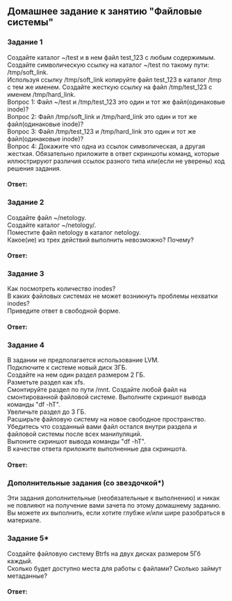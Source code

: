 ## Домашнее задание к занятию "Файловые системы"  

### Задание 1  
Создайте каталог ~/test и в нем файл test_123 с любым содержимым.  
Создайте символическую ссылку на каталог ~/test по такому пути: /tmp/soft_link.  
Используя ссылку /tmp/soft_link копируйте файл test_123 в каталог /tmp с тем же именем. Создайте жесткую ссылку на файл /tmp/test_123 с именем /tmp/hard_link.  
Вопрос 1: Файл ~/test и /tmp/test_123 это один и тот же файл(одинаковые inode)?  
Вопрос 2: Файл /tmp/soft_link и /tmp/hard_link это один и тот же файл(одинаковые inode)?  
Вопрос 3: Файл /tmp/test_123 и /tmp/hard_link это один и тот же файл(одинаковые inode)?  
Вопрос 4: Докажите что одна из ссылок символическая, а другая жесткая. Обязательно приложите в ответ скриншоты команд, которые иллюстрируют различия ссылок разного типа или(если не уверены) ход решения задания.  

#### Ответ:    


### Задание 2  
Создайте файл ~/netology.  
Создайте каталог ~/netology/.  
Поместите файл netology в каталог netology.  
Какое(ие) из трех действий выполнить невозможно? Почему?  

#### Ответ:    


### Задание 3  
Как посмотреть количество inodes?  
В каких файловых системах не может возникнуть проблемы нехватки inodes?  
Приведите ответ в свободной форме.  

#### Ответ:   


### Задание 4  
В задании не предполагается использование LVM.  
Подключите к системе новый диск 3ГБ.  
Создайте на нем один раздел размером 2 ГБ.  
Разметьте раздел как xfs.  
Смонтируйте раздел по пути /mnt. Создайте любой файл на смонтированной файловой системе. Выполните скриншот вывода команды "df -hT".  
Увеличьте раздел до 3 ГБ.  
Расширьте файловую систему на новое свободное пространство.  
Убедитесь что созданный вами файл остался внутри раздела и файловой системы после всех манипуляций.  
Выпоните скриншот вывода команды "df -hT".  
В качестве ответа приложите выполненные два скриншота.  

#### Ответ:    


### Дополнительные задания (со звездочкой*)  
Эти задания дополнительные (необязательные к выполнению) и никак не повлияют на получение вами зачета по этому домашнему заданию. Вы можете их выполнить, если хотите глубже и/или шире разобраться в материале.  

### Задание 5*  
Создайте файловую систему Btrfs на двух дисках размером 5Гб каждый.  
Сколько будет доступно места для работы с файлами? Сколько займут метаданные?  

#### Ответ:     

